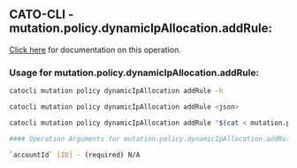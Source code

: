 
## CATO-CLI - mutation.policy.dynamicIpAllocation.addRule:
[Click here](https://api.catonetworks.com/documentation/#mutation-mutation.policy.dynamicIpAllocation.addRule) for documentation on this operation.

### Usage for mutation.policy.dynamicIpAllocation.addRule:

```bash
catocli mutation policy dynamicIpAllocation addRule -h

catocli mutation policy dynamicIpAllocation addRule <json>

catocli mutation policy dynamicIpAllocation addRule "$(cat < mutation.policy.dynamicIpAllocation.addRule.json)"

#### Operation Arguments for mutation.policy.dynamicIpAllocation.addRule ####

`accountId` [ID] - (required) N/A    
